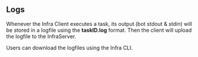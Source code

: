 ## Logs

Whenever the Infra Client executes a task, its output (bot stdout & stdin) will be stored in a logfile using the **taskID.log** format. Then the client will upload the logfile to the InfraServer.

Users can download the logfiles using the Infra CLI.